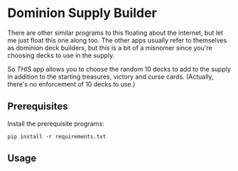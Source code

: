 Dominion Supply Builder
=======================

There are other similar programs to this floating about the internet, but let me just float this one along too.  The other apps usually refer to themselves as dominion deck builders, but this is a bit of a misnomer since you're choosing decks to use in the supply.  

So _THIS_ app allows you to choose the random 10 decks to add to the supply in addition to the starting treasures, victory and curse cards.  (Actually, there's no enforcement of 10 decks to use.)


Prerequisites
-------------

Install the prerequisite programs:

	pip install -r requirements.txt


Usage
-----
